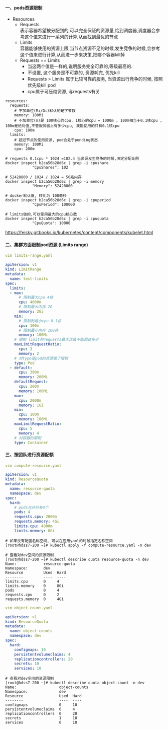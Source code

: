 #### 一、pods资源限制
- Resources
  - Requests  
    表示容器希望被分配到的,可以完全保证的资源量,给到调度器,调度器会参考这个值来进行一系列的计算,从而找到最优的节点
  - Limits  
    容器能够使用的资源上限,当节点资源不足的时候,发生竞争的时候,会参考这个值来进行计算,从而进一步来决策,把哪个容器kill掉
  - Requests == Limits  
    - 当这两个值是一样的,说明服务完全可靠的,等级最高的. 
    - 不设置, 这个服务是不可靠的, 资源耗完, 优先kill
    - Requests > Limits 属于比较可靠的服务, 当资源出行竞争的时候, 按照优先级kill pod
    - cpu属于可压缩资源, 与requests有关

``` yalm
resources:
  requests:
    # 不加单位(Mi/Gi)默认的是字节数
    memory: 100Mi
    # 不加单位(m)是 100核心的cpu, 1核心的cpu = 1000m , 100m相当于0.1核cpu , 100m是绝对值,不管服务器上有多少cpu, 我能使用的只有0.1核cpu
    cpu: 100m
  limits:
    # 超过节点的使用资源, pod会处于pending状态
    memory: 100Mi
    cpu: 200m
```

``` shell
# requests 0.1cpu * 1024 =102.4 当资源发生竞争的时候,决定分配比例
docker inspect b2ca56b28d6c | grep -i cpushare
            "CpuShares": 102

# 52428800 / 1024 / 1024 = 50兆内存
docker inspect b2ca56b28d6c | grep -i memory
            "Memory": 52428800
 
# docker默认值, 转化为 100毫秒
docker inspect b2ca56b28d6c | grep -i cpuperiod
            "CpuPeriod": 100000

# limits做的,可以使用最大的cpu核心数
docker inspect b2ca56b28d6c | grep -i cpuquota
            "CpuQuota": 10000
```

https://feisky.gitbooks.io/kubernetes/content/components/kubelet.html

#### 二、集群方面限制pod资源 (Limits range)

``` yaml
vim limits-range.yaml

apiVersion: v1
kind: LimitRange
metadata:
  name: test-limits
spec:
  limits:
  - max:
      # 限制最大cpu 4核
      cpu: 4000m
      # 限制最大内存 2G
      memory: 2Gi
    min:
      # 限制制最小cpu 0.1核
      cpu: 100m
      # 限制最小内存 100兆
      memory: 100Mi
    # 限制 limit和requests最大比值不能超过多少
    maxLimitRequestRatio:
      cpu: 3
      memory: 2
    # 对type是pod的资源做了限制
    type: Pod
  - default:
      cpu: 300m
      memory: 200Mi
    defaultRequest:
      cpu: 200m
      memory: 100Mi
    max:
      cpu: 2000m
      memory: 1Gi
    min:
      cpu: 100m
      memory: 100Mi
    maxLimitRequestRatio:
      cpu: 5
      memory: 4
    # 对容器的限制
    type: Container
```

#### 三、按团队进行资源配额

``` yaml
vim compute-resource.yaml

apiVersion: v1
kind: ResourceQuota
metadata:
  name: resource-quota
  namespace: dev
spec:
  hard:
    # pods允许只有4个
    pods: 4
    requests.cpu: 2000m
    requests.memory: 4Gi
    limits.cpu: 4000m
    limits.memory: 8Gi
```

``` shell
# 如果没有配置名称空间, 可以在应用yaml的时候指定名称空间
[root@hdss7-200 ~]# kubectl apply -f compute-resource.yaml -n dev

# 查看对dev空间的资源限制
[root@hdss7-200 ~]# kubectl describe quota resource-quota -n dev
Name:            resource-quota
Namespace:       dev
Resource         Used  Hard
--------         ----  ----
limits.cpu       0     4
limits.memory    0     8Gi
pods             0     4
requests.cpu     0     2
requests.memory  0     4Gi
```

``` yaml
vim object-count.yaml

apiVersion: v1
kind: ResourceQuota
metadata:
  name: object-counts
  namespace: dev
spec:
  hard:
    configmaps: 10
    persistentvolumeclaims: 4
    replicationcontrollers: 20
    secrets: 10
    services: 10
```

``` shell
# 查看对dev空间的资源限制
[root@hdss7-200 ~]# kubectl describe quota object-count -n dev
Name:                   object-counts
Namespace:              dev
Resource                Used  Hard
--------                ----  ----
configmaps              0     10
persistentvolumeclaims  0     4
replicationcontrollers  0     20
secrets                 1     10
services                0     10
```
